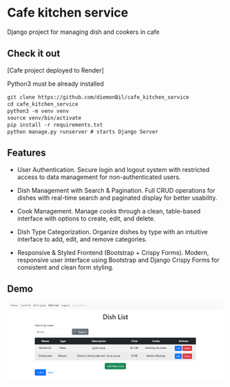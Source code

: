 # Cafe kitchen service

Django project for managing dish and cookers in cafe

## Check it out

[Cafe project deployed to Render]

Python3 must be already installed
```shell
git clone https://github.com/diemonBil/cafe_kitchen_service
cd cafe_kitchen_service
python3 -m venv venv
source venv/bin/activate
pip install -r requirements.txt
python manage.py runserver # starts Django Server
```

## Features
* User Authentication.
Secure login and logout system with restricted access to data management for non-authenticated users.

* Dish Management with Search & Pagination.
Full CRUD operations for dishes with real-time search and paginated display for better usability.

* Cook Management.
Manage cooks through a clean, table-based interface with options to create, edit, and delete.

* Dish Type Categorization.
Organize dishes by type with an intuitive interface to add, edit, and remove categories.

* Responsive & Styled Frontend (Bootstrap + Crispy Forms).
Modern, responsive user interface using Bootstrap and Django Crispy Forms for consistent and clean form styling.

## Demo
![Website interface](demo.png)